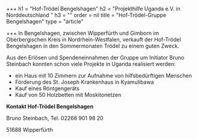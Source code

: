 +++
h1 = "Hof-Trödel Bengelshagen"
h2 = "Projekthilfe Uganda e.V. in Norddeutschland "
h3 = ""
order = nil
title = "Hof-Trödel-Gruppe Bengelshagen"
type = "article"

+++
In Bengelshagen, zwischen Wipperfürth und Gimborn im Oberbergischen Kreis in Nordrhein-Westfalen, verkauft der Hof-Trödel Bengelshagen in den Sommermonaten Trödel zu einem guten Zweck.

Aus den Erlösen und Spendeneinnahmen der Gruppe um Initiator Bruno Steinbach konnten schon viele Projekte in Uganda realisiert werden:

* ein Haus mit 10 Zimmern zur Aufnahme von hilfsbedürftigen Menschen
* Förderung des St. Joseph Krankenhaus in Kyamulibawa
* Kauf eines Röntgengeräts
* Kauf von 50 Holzbetten mit Moskitonetzen

**Kontakt Hof-Trödel Bengelshagen**

Bruno Steinbach, Tel. 02266 901 98 20

51688 Wipperfürth